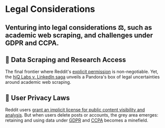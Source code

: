 # Legal Considerations 

## Venturing into legal considerations ⚖️, such as academic web scraping, and challenges under GDPR and CCPA. 

## 🚨 Data Scraping and Research Access

The final frontier where Reddit's [explicit permission](https://www.redditinc.com/policies/data-api-terms) is non-negotiable. Yet, the [hiQ Labs v. LinkedIn saga](https://en.wikipedia.org/wiki/HiQ_Labs_v._LinkedIn) unveils a Pandora's box of legal uncertainties around academic web scraping. 

## 🔐 User Privacy Laws

Reddit users [grant an implicit license for public content visibility and analysis](https://www.reddit.com/policies/privacy-policy). But when users delete posts or accounts, the grey area emerges: retaining and using data under [GDPR](https://gdpr-info.eu/art-17-gdpr/) and [CCPA](https://oag.ca.gov/privacy/ccpa#sectiond) becomes a minefield.